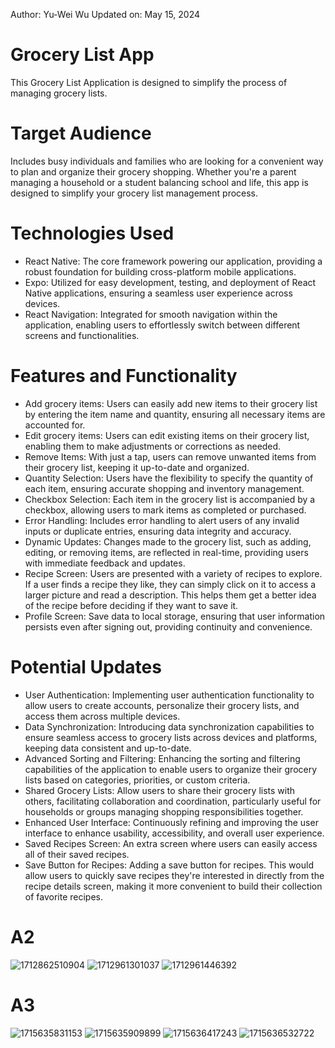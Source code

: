 Author: Yu-Wei Wu Updated on: May 15, 2024
# Grocery List App
This Grocery List Application is designed to simplify the process of managing grocery lists.

# Target Audience
Includes busy individuals and families who are looking for a convenient way to plan and organize their grocery shopping. Whether you're a parent managing a household or a student balancing school and life, this app is designed to simplify your grocery list management process.

# Technologies Used
- React Native: The core framework powering our application, providing a robust foundation for building cross-platform mobile applications.
- Expo: Utilized for easy development, testing, and deployment of React Native applications, ensuring a seamless user experience across devices.
- React Navigation: Integrated for smooth navigation within the application, enabling users to effortlessly switch between different screens and functionalities.

# Features and Functionality
- Add grocery items: Users can easily add new items to their grocery list by entering the item name and quantity, ensuring all necessary items are accounted for.
- Edit grocery items: Users can edit existing items on their grocery list, enabling them to make adjustments or corrections as needed.
- Remove Items: With just a tap, users can remove unwanted items from their grocery list, keeping it up-to-date and organized.
- Quantity Selection: Users have the flexibility to specify the quantity of each item, ensuring accurate shopping and inventory management.
- Checkbox Selection: Each item in the grocery list is accompanied by a checkbox, allowing users to mark items as completed or purchased.
- Error Handling: Includes error handling to alert users of any invalid inputs or duplicate entries, ensuring data integrity and accuracy.
- Dynamic Updates: Changes made to the grocery list, such as adding, editing, or removing items, are reflected in real-time, providing users with immediate feedback and updates.
- Recipe Screen: Users are presented with a variety of recipes to explore. If a user finds a recipe they like, they can simply click on it to access a larger picture and read a description. This helps them get a better idea of the recipe before deciding if they want to save it.
- Profile Screen: Save data to local storage, ensuring that user information persists even after signing out, providing continuity and convenience.

# Potential Updates
- User Authentication: Implementing user authentication functionality to allow users to create accounts, personalize their grocery lists, and access them across multiple devices.
- Data Synchronization: Introducing data synchronization capabilities to ensure seamless access to grocery lists across devices and platforms, keeping data consistent and up-to-date.
- Advanced Sorting and Filtering: Enhancing the sorting and filtering capabilities of the application to enable users to organize their grocery lists based on categories, priorities, or custom criteria.
- Shared Grocery Lists: Allow users to share their grocery lists with others, facilitating collaboration and coordination, particularly useful for households or groups managing shopping responsibilities together.
- Enhanced User Interface: Continuously refining and improving the user interface to enhance usability, accessibility, and overall user experience.
- Saved Recipes Screen: An extra screen where users can easily access all of their saved recipes.
- Save Button for Recipes: Adding a save button for recipes. This would allow users to quickly save recipes they're interested in directly from the recipe details screen, making it more convenient to build their collection of favorite recipes.

# A2
![1712862510904](https://github.com/yuwei-3206/INFO-670-Assignment/assets/122844465/db9a7a93-8b51-402c-a414-a918a771194a)
![1712961301037](https://github.com/yuwei-3206/INFO-670-Assignment/assets/122844465/fec62bf2-6940-470e-9f88-f4b9c08b0aae)
![1712961446392](https://github.com/yuwei-3206/INFO-670-Assignment/assets/122844465/a5109137-87f1-44e6-8863-1ada9756f1d9)
# A3
![1715635831153](https://github.com/yuwei-3206/Grocery-List/assets/122844465/71b17e4f-1295-430b-982f-e36c05664b71)
![1715635909899](https://github.com/yuwei-3206/Grocery-List/assets/122844465/5cd67691-d254-4813-82cc-06e1b04296ec)
![1715636417243](https://github.com/yuwei-3206/Grocery-List/assets/122844465/5bead7cb-e4d1-4c7b-8c62-2a0c677fb144)
![1715636532722](https://github.com/yuwei-3206/Grocery-List/assets/122844465/06068193-ccd3-4dd0-bca4-7624ac795659)

